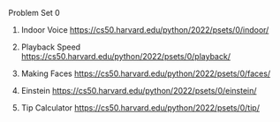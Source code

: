 Problem Set 0

1. Indoor Voice
https://cs50.harvard.edu/python/2022/psets/0/indoor/

2. Playback Speed
https://cs50.harvard.edu/python/2022/psets/0/playback/

3. Making Faces
https://cs50.harvard.edu/python/2022/psets/0/faces/

4. Einstein
https://cs50.harvard.edu/python/2022/psets/0/einstein/

5. Tip Calculator
https://cs50.harvard.edu/python/2022/psets/0/tip/
